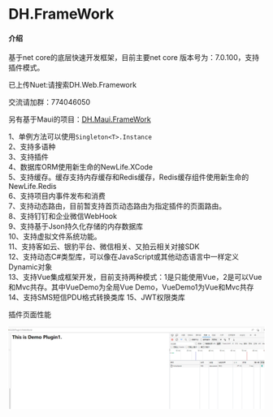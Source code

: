 # DH.FrameWork

#### 介绍
基于net core的底层快速开发框架，目前主要net core 版本号为：7.0.100，支持插件模式。

已上传Nuet:请搜索DH.Web.Framework

交流请加群：774046050  

另有基于Maui的项目：[DH.Maui.FrameWork](https://gitee.com/dengho/DH.Maui.FrameWork)


1、单例方法可以使用`Singleton<T>.Instance`  
2、支持多语种  
3、支持插件  
4、数据库ORM使用新生命的NewLife.XCode  
5、支持缓存。缓存支持内存缓存和Redis缓存，Redis缓存组件使用新生命的NewLife.Redis  
6、支持项目内事件发布和消费  
7、支持动态路由，目前暂支持首页动态路由为指定插件的页面路由。  
8、支持钉钉和企业微信WebHook  
9、支持基于Json持久化存储的内存数据库  
10、支持虚拟文件系统功能。  
11、支持客如云、银豹平台、微信相关、又拍云相关对接SDK  
12、支持动态C#类型库，可以像在JavaScript或其他动态语言中一样定义Dynamic对象  
13、支持Vue集成框架开发，目前支持两种模式：1是只能使用Vue，2是可以Vue和Mvc共存。其中VueDemo为全局Vue Demo，VueDemo1为Vue和Mvc共存
14、支持SMS短信PDU格式转换类库
15、JWT权限类库



插件页面性能

![输入图片说明](image.png)